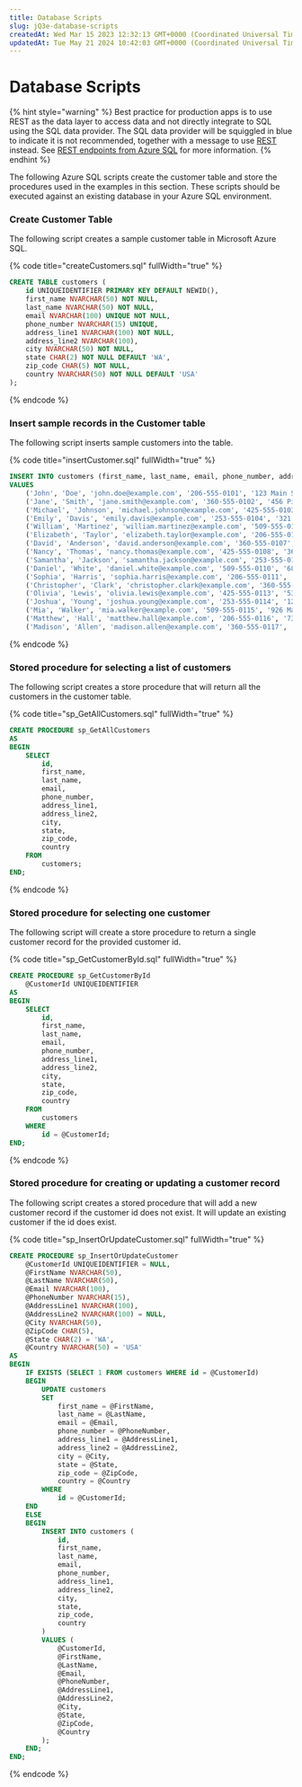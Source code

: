 ```yaml
---
title: Database Scripts
slug: jQ3e-database-scripts
createdAt: Wed Mar 15 2023 12:32:13 GMT+0000 (Coordinated Universal Time)
updatedAt: Tue May 21 2024 10:42:03 GMT+0000 (Coordinated Universal Time)
---
```


# Database Scripts

{% hint style="warning" %}
Best practice for production apps is to use REST as the data layer to access data and not directly integrate to SQL using the SQL data provider. The SQL data provider will be squiggled in blue to indicate it is not recommended, together with a message to use [REST](https://docs.jigx.com/rest) instead. See [REST endpoints from Azure SQL](https://docs.jigx.com/microsoft-azure-sql) for more information.
{% endhint %}

The following Azure SQL scripts create the customer table and store the procedures used in the examples in this section. These scripts should be executed against an existing database in your Azure SQL environment.

### Create Customer Table

The following script creates a sample customer table in Microsoft Azure SQL.

{% code title="createCustomers.sql" fullWidth="true" %}
```sql
CREATE TABLE customers (
    id UNIQUEIDENTIFIER PRIMARY KEY DEFAULT NEWID(),
    first_name NVARCHAR(50) NOT NULL,
    last_name NVARCHAR(50) NOT NULL,
    email NVARCHAR(100) UNIQUE NOT NULL,
    phone_number NVARCHAR(15) UNIQUE,
    address_line1 NVARCHAR(100) NOT NULL,
    address_line2 NVARCHAR(100),
    city NVARCHAR(50) NOT NULL,
    state CHAR(2) NOT NULL DEFAULT 'WA',
    zip_code CHAR(5) NOT NULL,
    country NVARCHAR(50) NOT NULL DEFAULT 'USA'
);
```
{% endcode %}

### Insert sample records in the Customer table

The following script inserts sample customers into the table.

{% code title="insertCustomer.sql" fullWidth="true" %}
```sql
INSERT INTO customers (first_name, last_name, email, phone_number, address_line1, address_line2, city, zip_code)
VALUES
    ('John', 'Doe', 'john.doe@example.com', '206-555-0101', '123 Main St', 'Apt 4B', 'Seattle', '98101'),
    ('Jane', 'Smith', 'jane.smith@example.com', '360-555-0102', '456 Pine St', NULL, 'Bellevue', '98004'),
    ('Michael', 'Johnson', 'michael.johnson@example.com', '425-555-0103', '789 Oak St', NULL, 'Redmond', '98052'),
    ('Emily', 'Davis', 'emily.davis@example.com', '253-555-0104', '321 Elm St', 'Unit 3A', 'Tacoma', '98402'),
    ('William', 'Martinez', 'william.martinez@example.com', '509-555-0105', '654 Maple St', NULL, 'Spokane', '99201'),
    ('Elizabeth', 'Taylor', 'elizabeth.taylor@example.com', '206-555-0106', '987 Cedar St', NULL, 'Seattle', '98102'),
    ('David', 'Anderson', 'david.anderson@example.com', '360-555-0107', '147 Pineview Dr', NULL, 'Bellevue', '98005'),
    ('Nancy', 'Thomas', 'nancy.thomas@example.com', '425-555-0108', '369 Willow Ln', 'Apt 2C', 'Redmond', '98053'),
    ('Samantha', 'Jackson', 'samantha.jackson@example.com', '253-555-0109', '852 Spruce St', NULL, 'Tacoma', '98403'),
    ('Daniel', 'White', 'daniel.white@example.com', '509-555-0110', '681 Oakwood Ave', NULL, 'Spokane', '99202'),
    ('Sophia', 'Harris', 'sophia.harris@example.com', '206-555-0111', '408 Park Pl', 'Unit 1A', 'Seattle', '98103'),
    ('Christopher', 'Clark', 'christopher.clark@example.com', '360-555-0112', '246 Evergreen Dr', NULL, 'Bellevue', '98006'),
    ('Olivia', 'Lewis', 'olivia.lewis@example.com', '425-555-0113', '533 Pinecrest Ct', NULL, 'Redmond', '98054'),
    ('Joshua', 'Young', 'joshua.young@example.com', '253-555-0114', '129 Elmwood St', 'Apt 3B', 'Tacoma', '98404'),
    ('Mia', 'Walker', 'mia.walker@example.com', '509-555-0115', '926 Maplewood Rd', NULL, 'Spokane', '99203'),
    ('Matthew', 'Hall', 'matthew.hall@example.com', '206-555-0116', '734 Cedarwood Dr', NULL, 'Seattle', '98104'),
    ('Madison', 'Allen', 'madison.allen@example.com', '360-555-0117', '349 Pineview Ln', 'Apt 5C', 'Bellevue', '98007');
```
{% endcode %}

### Stored procedure for selecting a list of customers

The following script creates a store procedure that will return all the customers in the customer table.

{% code title="sp_GetAllCustomers.sql" fullWidth="true" %}
```sql
CREATE PROCEDURE sp_GetAllCustomers
AS
BEGIN
    SELECT
        id,
        first_name,
        last_name,
        email,
        phone_number,
        address_line1,
        address_line2,
        city,
        state,
        zip_code,
        country
    FROM
        customers;
END;
```
{% endcode %}

### Stored procedure for selecting one customer

The following script will create a store procedure to return a single customer record for the provided customer id.

{% code title="sp_GetCustomerById.sql" fullWidth="true" %}
```sql
CREATE PROCEDURE sp_GetCustomerById
    @CustomerId UNIQUEIDENTIFIER
AS
BEGIN
    SELECT
        id,
        first_name,
        last_name,
        email,
        phone_number,
        address_line1,
        address_line2,
        city,
        state,
        zip_code,
        country
    FROM
        customers
    WHERE
        id = @CustomerId;
END;
```
{% endcode %}

### Stored procedure for creating or updating a customer record

The following script creates a stored procedure that will add a new customer record if the customer id does not exist. It will update an existing customer if the id does exist.

{% code title="sp_InsertOrUpdateCustomer.sql" fullWidth="true" %}
```sql
CREATE PROCEDURE sp_InsertOrUpdateCustomer
    @CustomerId UNIQUEIDENTIFIER = NULL,
    @FirstName NVARCHAR(50),
    @LastName NVARCHAR(50),
    @Email NVARCHAR(100),
    @PhoneNumber NVARCHAR(15),
    @AddressLine1 NVARCHAR(100),
    @AddressLine2 NVARCHAR(100) = NULL,
    @City NVARCHAR(50),
    @ZipCode CHAR(5),
    @State CHAR(2) = 'WA',
    @Country NVARCHAR(50) = 'USA'
AS
BEGIN
    IF EXISTS (SELECT 1 FROM customers WHERE id = @CustomerId)
    BEGIN
        UPDATE customers
        SET
            first_name = @FirstName,
            last_name = @LastName,
            email = @Email,
            phone_number = @PhoneNumber,
            address_line1 = @AddressLine1,
            address_line2 = @AddressLine2,
            city = @City,
            state = @State,
            zip_code = @ZipCode,
            country = @Country
        WHERE
            id = @CustomerId;
    END
    ELSE
    BEGIN
        INSERT INTO customers (
            id,
            first_name,
            last_name,
            email,
            phone_number,
            address_line1,
            address_line2,
            city,
            state,
            zip_code,
            country
        )
        VALUES (
            @CustomerId,
            @FirstName,
            @LastName,
            @Email,
            @PhoneNumber,
            @AddressLine1,
            @AddressLine2,
            @City,
            @State,
            @ZipCode,
            @Country
        );
    END;
END;
```
{% endcode %}
